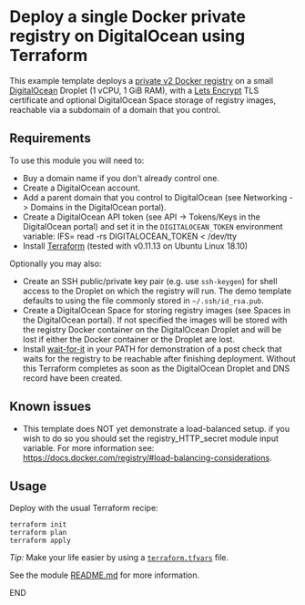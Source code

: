 # Deploy a single Docker private registry on DigitalOcean using Terraform
This example template deploys a [private v2 Docker registry](https://docs.docker.com/registry/) on a small [DigitalOcean](https://digitalocean.com/) Droplet (1 vCPU, 1 GiB RAM), with a [Lets Encrypt](https://letsencrypt.org/) TLS certificate and optional DigitalOcean Space storage of registry images, reachable via a subdomain of a domain that you control.

## Requirements
To use this module you will need to:
- Buy a domain name if you don't already control one.
- Create a DigitalOcean account.
- Add a parent domain that you control to DigitalOcean (see Networking -> Domains in the DigitalOcean portal).
- Create a DigitalOcean API token (see API -> Tokens/Keys in the DigitalOcean portal) and set it in the `DIGITALOCEAN_TOKEN` environment variable:
    IFS= read -rs DIGITALOCEAN_TOKEN < /dev/tty
- Install [Terraform](https://terraform.io/) (tested with v0.11.13 on Ubuntu Linux 18.10)

Optionally you may also:
- Create an SSH public/private key pair (e.g. use `ssh-keygen`) for shell access to the Droplet on which the registry will run. The demo template defaults to using the file commonly stored in `~/.ssh/id_rsa.pub`.
- Create a DigitalOcean Space for storing registry images (see Spaces in the DigitalOcean portal). If not specified the images will be stored with the registry Docker container on the DigitalOcean Droplet and will be lost if either the Docker container or the Droplet are lost.
- Install [wait-for-it](https://github.com/vishnubob/wait-for-it) in your PATH for demonstration of a post check that waits for the registry to be reachable after finishing deployment. Without this Terraform completes as soon as the DigitalOcean Droplet and DNS record have been created.

## Known issues
- This template does NOT yet demonstrate a load-balanced setup. if you wish to do so you should set the registry_HTTP_secret module input variable. For more information see: https://docs.docker.com/registry/#load-balancing-considerations.

## Usage
Deploy with the usual Terraform recipe:

    terraform init
    terraform plan
    terraform apply

*Tip:* Make your life easier by using a [`terraform.tfvars`](https://learn.hashicorp.com/terraform/getting-started/variables#assigning-variables) file.

See the module [README.md](../../README.md) for more information.
    
END

